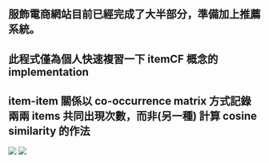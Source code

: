 服飾電商網站目前已經完成了大半部分，準備加上推薦系統。
---

此程式僅為個人快速複習一下 itemCF 概念的 implementation
---

item-item 關係以 co-occurrence matrix 方式記錄兩兩 items 共同出現次數，而非(另一種) 計算 cosine similarity 的作法
---

<img src="https://i.imgur.com/z4zIV8H.png" />

<img src="https://i.imgur.com/1mWyjT3.png" />

